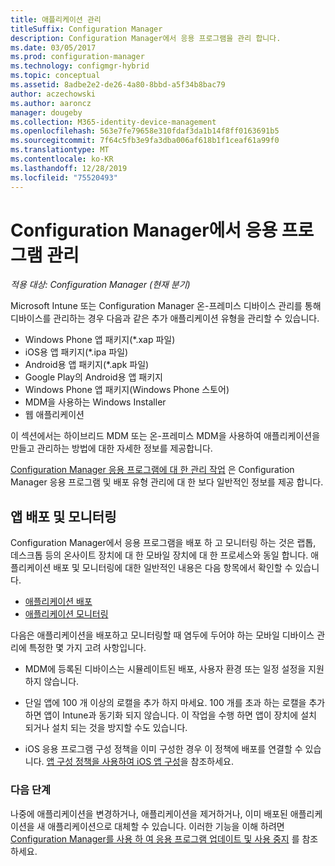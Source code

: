 ```yaml
---
title: 애플리케이션 관리
titleSuffix: Configuration Manager
description: Configuration Manager에서 응용 프로그램을 관리 합니다.
ms.date: 03/05/2017
ms.prod: configuration-manager
ms.technology: configmgr-hybrid
ms.topic: conceptual
ms.assetid: 8adbe2e2-de26-4a80-8bbd-a5f34b8bac79
author: aczechowski
ms.author: aaroncz
manager: dougeby
ms.collection: M365-identity-device-management
ms.openlocfilehash: 563e7fe79658e310fdaf3da1b14f8ff0163691b5
ms.sourcegitcommit: 7f64c5fb3e9fa3dba006af618b1f1ceaf61a99f0
ms.translationtype: MT
ms.contentlocale: ko-KR
ms.lasthandoff: 12/28/2019
ms.locfileid: "75520493"
---
```

# <a name="manage-applications-in-configuration-manager"></a>Configuration Manager에서 응용 프로그램 관리

*적용 대상: Configuration Manager (현재 분기)*

Microsoft Intune 또는 Configuration Manager 온-프레미스 디바이스 관리를 통해 디바이스를 관리하는 경우 다음과 같은 추가 애플리케이션 유형을 관리할 수 있습니다.
- Windows Phone 앱 패키지(*.xap 파일)
- iOS용 앱 패키지(*.ipa 파일)
- Android용 앱 패키지(*.apk 파일)
- Google Play의 Android용 앱 패키지
- Windows Phone 앱 패키지(Windows Phone 스토어)
- MDM을 사용하는 Windows Installer
- 웹 애플리케이션

이 섹션에서는 하이브리드 MDM 또는 온-프레미스 MDM을 사용하여 애플리케이션을 만들고 관리하는 방법에 대한 자세한 정보를 제공합니다.

[Configuration Manager 응용 프로그램에 대 한 관리 작업](../../apps/deploy-use/management-tasks-applications.md) 은 Configuration Manager 응용 프로그램 및 배포 유형 관리에 대 한 보다 일반적인 정보를 제공 합니다.

## <a name="deploying-and-monitoring-apps"></a>앱 배포 및 모니터링

Configuration Manager에서 응용 프로그램을 배포 하 고 모니터링 하는 것은 랩톱, 데스크톱 등의 온사이트 장치에 대 한 모바일 장치에 대 한 프로세스와 동일 합니다. 애플리케이션 배포 및 모니터링에 대한 일반적인 내용은 다음 항목에서 확인할 수 있습니다.

- [애플리케이션 배포](../../apps/deploy-use/deploy-applications.md)
- [애플리케이션 모니터링](../../apps/deploy-use/monitor-applications-from-the-console.md)

다음은 애플리케이션을 배포하고 모니터링할 때 염두에 두어야 하는 모바일 디바이스 관리에 특정한 몇 가지 고려 사항입니다.

- MDM에 등록된 디바이스는 시뮬레이트된 배포, 사용자 환경 또는 일정 설정을 지원하지 않습니다.

- 단일 앱에 100 개 이상의 로캘을 추가 하지 마세요. 100 개를 초과 하는 로캘을 추가 하면 앱이 Intune과 동기화 되지 않습니다. 이 작업을 수행 하면 앱이 장치에 설치 되거나 설치 되는 것을 방지할 수도 있습니다.

- iOS 응용 프로그램 구성 정책을 이미 구성한 경우 이 정책에 배포를 연결할 수 있습니다. [앱 구성 정책을 사용하여 iOS 앱 구성](configure-ios-apps-with-app-configuration-policies.md)을 참조하세요.

### <a name="next-steps"></a>다음 단계

나중에 애플리케이션을 변경하거나, 애플리케이션을 제거하거나, 이미 배포된 애플리케이션을 새 애플리케이션으로 대체할 수 있습니다. 이러한 기능을 이해 하려면 [Configuration Manager를 사용 하 여 응용 프로그램 업데이트 및 사용 중지](../../apps/deploy-use/update-and-retire-applications.md) 를 참조 하세요.
